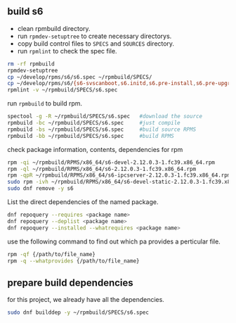 
## build s6

- clean rpmbuild directory.
- run `rpmdev-setuptree` to create necessary directorys.
- copy build control files to `SPECS` and `SOURCES` directory.
- run `rpmlint` to check the spec file.

```sh
rm -rf rpmbuild
rpmdev-setuptree
cp ~/develop/rpms/s6/s6.spec ~/rpmbuild/SPECS/
cp ~/develop/rpms/s6/{s6-svscanboot,s6.initd,s6.pre-install,s6.pre-upgrade,s6.trigger} ~/rpmbuild/SOURCES/
rpmlint -v ~/rpmbuild/SPECS/s6.spec
```
run `rpmbuild` to build rpm.
```sh
spectool -g -R ~/rpmbuild/SPECS/s6.spec   #download the source
rpmbuild -bc ~/rpmbuild/SPECS/s6.spec     #just compile
rpmbuild -bs ~/rpmbuild/SPECS/s6.spec     #build source RPMS
rpmbuild -bb ~/rpmbuild/SPECS/s6.spec     #build RPMS
```
check package information, contents, dependencies for rpm
```sh
rpm -qi ~/rpmbuild/RPMS/x86_64/s6-devel-2.12.0.3-1.fc39.x86_64.rpm
rpm -ql ~/rpmbuild/RPMS/x86_64/s6-2.12.0.3-1.fc39.x86_64.rpm
rpm -qpR ~/rpmbuild/RPMS/x86_64/s6-ipcserver-2.12.0.3-1.fc39.x86_64.rpm
sudo rpm -ivh ~/rpmbuild/RPMS/x86_64/s6-devel-static-2.12.0.3-1.fc39.x86_64.rpm
sudo dnf remove -y s6
```
List the direct dependencies of the named package.
```sh
dnf repoquery --requires <package name>
dnf repoquery --deplist <package name>
dnf repoquery --installed --whatrequires <package name>
```
use the following command to find out which pa provides a perticular file.
```sh
rpm -qf {/path/to/file_name}
rpm -q --whatprovides {/path/to/file_name}
```
## prepare build dependencies
for this project, we already have all the dependencies.

```sh
sudo dnf builddep -y ~/rpmbuild/SPECS/s6.spec
```
